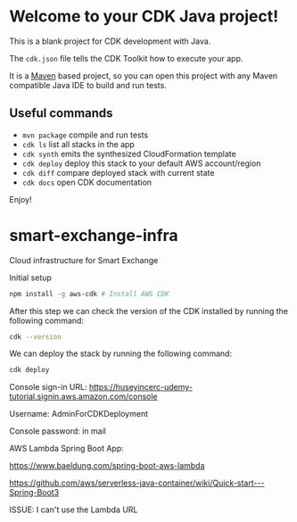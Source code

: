 # Welcome to your CDK Java project!

This is a blank project for CDK development with Java.

The `cdk.json` file tells the CDK Toolkit how to execute your app.

It is a [Maven](https://maven.apache.org/) based project, so you can open this project with any Maven compatible Java IDE to build and run tests.

## Useful commands

 * `mvn package`     compile and run tests
 * `cdk ls`          list all stacks in the app
 * `cdk synth`       emits the synthesized CloudFormation template
 * `cdk deploy`      deploy this stack to your default AWS account/region
 * `cdk diff`        compare deployed stack with current state
 * `cdk docs`        open CDK documentation

Enjoy!

# smart-exchange-infra
Cloud infrastructure for Smart Exchange

Initial setup

```bash
npm install -g aws-cdk # Install AWS CDK
```

After this step we can check the version of the CDK installed by running the following command:

```bash
cdk --version
```

We can deploy the stack by running the following command:

```bash
cdk deploy
```

Console sign-in URL: https://huseyincerc-udemy-tutorial.signin.aws.amazon.com/console

Username: AdminForCDKDeployment

Console password: in mail

AWS Lambda Spring Boot App:

https://www.baeldung.com/spring-boot-aws-lambda

https://github.com/aws/serverless-java-container/wiki/Quick-start---Spring-Boot3

ISSUE: I can't use the Lambda URL